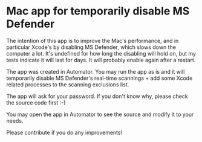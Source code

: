 # Mac app for temporarily disable MS Defender
The intention of this app is to improve the Mac's performance, and in particular Xcode's by disabling MS Defender, which slows down the computer a lot. It's undefined for how long the disabling will hold on, but my tests indicate it will last for days. It will probably enable again after a restart.

The app was created in Automator. You may run the app as is and it will temporarily disable MS Defender's real-time scannings + add some Xcode related processes to the scanning exclusions list.

The app will ask for your password. If you don't know why, please check the source code first :-)

You may open the app in Automator to see the source and modify it to your needs.

Please contribute if you do any improvements!
